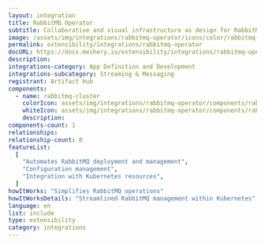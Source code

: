 ```yaml
---
layout: integration
title: RabbitMQ Operator
subtitle: Collaborative and visual infrastructure as design for RabbitMQ Operator
image: /assets/img/integrations/rabbitmq-operator/icons/color/rabbitmq-operator-color.svg
permalink: extensibility/integrations/rabbitmq-operator
docURL: https://docs.meshery.io/extensibility/integrations/rabbitmq-operator
description:
integrations-category: App Definition and Development
integrations-subcategory: Streaming & Messaging
registrant: Artifact Hub
components:
  - name: rabbitmq-cluster
    colorIcon: assets/img/integrations/rabbitmq-operator/components/rabbitmq-cluster/icons/color/rabbitmq-cluster-color.svg
    whiteIcon: assets/img/integrations/rabbitmq-operator/components/rabbitmq-cluster/icons/white/rabbitmq-cluster-white.svg
    description:
components-count: 1
relationships:
relationship-count: 0
featureList:
  [
    "Automates RabbitMQ deployment and management",
    "Configuration management",
    "Integration with Kubernetes resources",
  ]
howItWorks: "Simplifies RabbitMQ operations"
howItWorksDetails: "Streamlined RabbitMQ management within Kubernetes"
language: en
list: include
type: extensibility
category: integrations
---
```


